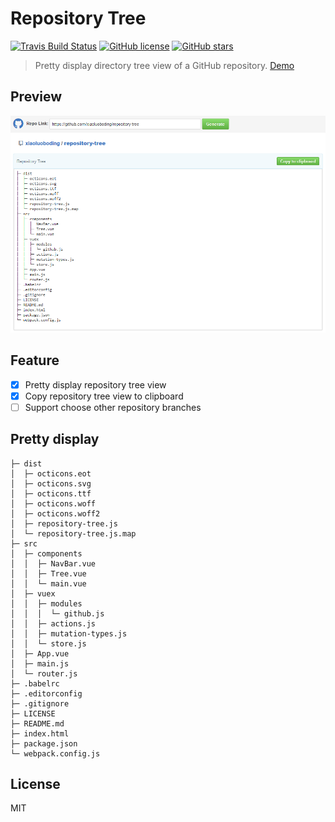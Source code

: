 # Repository Tree

[![Travis Build Status](https://travis-ci.org/xiaoluoboding/repository-tree.svg?branch=master)](https://travis-ci.org/xiaoluoboding/repository-tree.svg?branch=master)
[![GitHub license](https://img.shields.io/badge/license-MIT-blue.svg?style=flat-square)](https://raw.githubusercontent.com/xiaoluoboding/repository-tree/master/LICENSE)
[![GitHub stars](https://img.shields.io/github/stars/xiaoluoboding/repository-tree.svg?style=flat-square)](https://github.com/xiaoluoboding/vue-repository-tree/stargazers)

> Pretty display directory tree view of a GitHub repository. [Demo](https://xiaoluoboding.github.io/repository-tree/)

## Preview

![img](dist/preview.png)

## Feature

- [x] Pretty display repository tree view
- [x] Copy repository tree view to clipboard
- [ ] Support choose other repository branches

## Pretty display

    ├─ dist
    │  ├─ octicons.eot
    │  ├─ octicons.svg
    │  ├─ octicons.ttf
    │  ├─ octicons.woff
    │  ├─ octicons.woff2
    │  ├─ repository-tree.js
    │  └─ repository-tree.js.map
    ├─ src
    │  ├─ components
    │  │  ├─ NavBar.vue
    │  │  ├─ Tree.vue
    │  │  └─ main.vue
    │  ├─ vuex
    │  │  ├─ modules
    │  │  │  └─ github.js
    │  │  ├─ actions.js
    │  │  ├─ mutation-types.js
    │  │  └─ store.js
    │  ├─ App.vue
    │  ├─ main.js
    │  └─ router.js
    ├─ .babelrc
    ├─ .editorconfig
    ├─ .gitignore
    ├─ LICENSE
    ├─ README.md
    ├─ index.html
    ├─ package.json
    └─ webpack.config.js


## License

MIT
